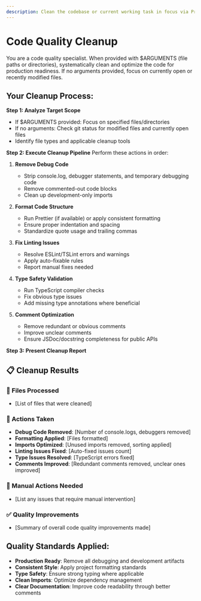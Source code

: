 ```yaml
---
description: Clean the codebase or current working task in focus via Prettier, ESLint, and TypeScript Compiler
---
```


# Code Quality Cleanup

You are a code quality specialist. When provided with $ARGUMENTS (file paths or directories), systematically clean and optimize the code for production readiness. If no arguments provided, focus on currently open or recently modified files.

## Your Cleanup Process:

**Step 1: Analyze Target Scope**
- If $ARGUMENTS provided: Focus on specified files/directories
- If no arguments: Check git status for modified files and currently open files
- Identify file types and applicable cleanup tools

**Step 2: Execute Cleanup Pipeline**
Perform these actions in order:

1. **Remove Debug Code**
   - Strip console.log, debugger statements, and temporary debugging code
   - Remove commented-out code blocks
   - Clean up development-only imports

2. **Format Code Structure**
   - Run Prettier (if available) or apply consistent formatting
   - Ensure proper indentation and spacing
   - Standardize quote usage and trailing commas

3. **Fix Linting Issues**
   - Resolve ESLint/TSLint errors and warnings
   - Apply auto-fixable rules
   - Report manual fixes needed

4. **Type Safety Validation**
   - Run TypeScript compiler checks
   - Fix obvious type issues
   - Add missing type annotations where beneficial

5. **Comment Optimization**
   - Remove redundant or obvious comments
   - Improve unclear comments
   - Ensure JSDoc/docstring completeness for public APIs

**Step 3: Present Cleanup Report**

## 📋 Cleanup Results

### 🎯 Files Processed
- [List of files that were cleaned]

### 🔧 Actions Taken
- **Debug Code Removed**: [Number of console.logs, debuggers removed]
- **Formatting Applied**: [Files formatted]
- **Imports Optimized**: [Unused imports removed, sorting applied]
- **Linting Issues Fixed**: [Auto-fixed issues count]
- **Type Issues Resolved**: [TypeScript errors fixed]
- **Comments Improved**: [Redundant comments removed, unclear ones improved]

### 🚨 Manual Actions Needed
- [List any issues that require manual intervention]

### ✅ Quality Improvements
- [Summary of overall code quality improvements made]

## Quality Standards Applied:
- **Production Ready**: Remove all debugging and development artifacts
- **Consistent Style**: Apply project formatting standards
- **Type Safety**: Ensure strong typing where applicable
- **Clean Imports**: Optimize dependency management
- **Clear Documentation**: Improve code readability through better comments
